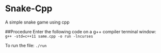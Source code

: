 # Snake-Cpp
A simple snake game using cpp

##Procedure
Enter the following code on a g++ compiler terminal window:
```g++ -std=c++11 same.cpp -o run -lncurses```

To run the file:
```./run```
